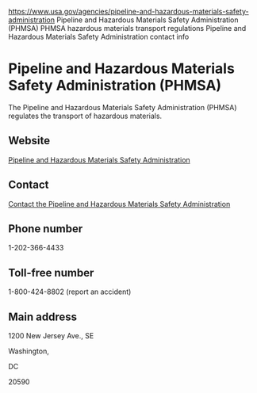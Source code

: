 

https://www.usa.gov/agencies/pipeline-and-hazardous-materials-safety-administration
Pipeline and Hazardous Materials Safety Administration (PHMSA)
PHMSA hazardous materials transport regulations
Pipeline and Hazardous Materials Safety Administration contact info

Pipeline and Hazardous Materials Safety Administration (PHMSA)
==============================================================

The Pipeline and Hazardous Materials Safety Administration (PHMSA) regulates the transport of hazardous materials.

Website
-------

[Pipeline and Hazardous Materials Safety Administration](http://www.phmsa.dot.gov/)

Contact
-------

[Contact the Pipeline and Hazardous Materials Safety Administration](https://www.phmsa.dot.gov/about-phmsa/phmsas-mission)

Phone number
------------

1-202-366-4433

Toll-free number
----------------

1-800-424-8802 (report an accident)

Main address
------------

1200 New Jersey Ave., SE  

Washington,

DC

20590
